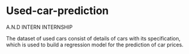 # Used-car-prediction
A.N.D INTERN INTERNSHIP

The dataset of used cars consist of details of cars with its specification,  which is used to build a regression model for the prediction of car prices.

